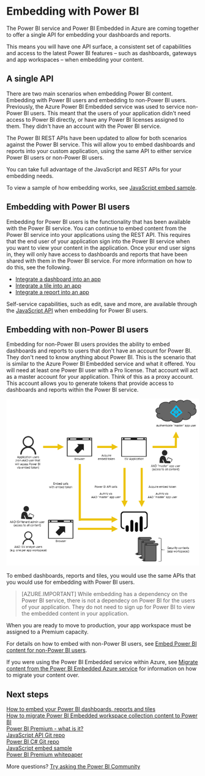 <properties
   pageTitle="Embedding with Power BI"
   description="The Power BI service and Power BI Embedded in Azure are coming together to offer a single API for embedding your dashboards and reports."
   services="powerbi"
   documentationCenter=""
   authors="guyinacube"
   manager="erikre"
   backup=""
   editor=""
   tags=""
   qualityFocus="no"
   qualityDate=""/>

<tags
   ms.service="powerbi"
   ms.devlang="NA"
   ms.topic="article"
   ms.tgt_pltfrm="NA"
   ms.workload="powerbi"
   ms.date="06/12/2017"
   ms.author="asaxton"/>

# Embedding with Power BI

The Power BI service and Power BI Embedded in Azure are coming together to offer a single API for embedding your dashboards and reports.

This means you will have one API surface, a consistent set of capabilities and access to the latest Power BI features – such as dashboards, gateways and app workspaces – when embedding your content.

## A single API

There are two main scenarios when embedding Power BI content. Embedding with Power BI users and embedding to non-Power BI users. Previously, the Azure Power BI Embedded service was used to service non-Power BI users. This meant that the users of your application didn't need access to Power BI directly, or have any Power BI licenses assigned to them. They didn't have an account with the Power BI service. 

The Power BI REST APIs have been updated to allow for both scenarios against the Power BI service. This will allow you to embed dashboards and reports into your custom application, using the same API to either service Power BI users or non-Power BI users.

You can take full advantage of the JavaScript and REST APIs for your embedding needs.

To view a sample of how embedding works, see [JavaScript embed sample](https://microsoft.github.io/PowerBI-JavaScript/demo/code-demo).

## Embedding with Power BI users

Embedding for Power BI users is the functionality that has been available with the Power BI service. You can continue to embed content from the Power BI service into your applications using the REST API. This requires that the end user of your application sign into the Power BI service when you want to view your content in the application. Once your end user signs in, they will only have access to dashboards and reports that have been shared with them in the Power BI service. For more information on how to do this, see the following.

- [Integrate a dashboard into an app](powerbi-developer-integrate-dashboard.md)
- [Integrate a tile into an app](powerbi-developer-integrate-tile.md)
- [Integrate a report into an app](powerbi-developer-integrate-report.md)

Self-service capabilities, such as edit, save and more, are available through the [JavaScript API](https://github.com/Microsoft/PowerBI-JavaScript) when embedding for Power BI users.

## Embedding with non-Power BI users

Embedding for non-Power BI users provides the ability to embed dashboards and reports to users that don't have an account for Power BI. They don't need to know anything about Power BI. This is the scenario that is similar to the Azure Power BI Embedded service and what it offered. You will need at least one Power BI user with a Pro license. That account will act as a master account for your application. Think of this as a proxy account. This account allows you to generate tokens that provide access to dashboards and reports within the Power BI service.

![](media/powerbi-developer-embedding/powerbi-embed-flow.png "Embedding flow for non-Power BI users")

To embed dashboards, reports and tiles, you would use the same APIs that you would use for embedding with Power BI users.

> [AZURE.IMPORTANT] While embedding has a dependency on the Power BI service, there is not a dependecy on Power BI for the users of your application. They do not need to sign up for Power BI to view the embedded content in your application.

When you are ready to move to production, your app workspace must be assigned to a Premium capacity. 

For details on how to embed with non-Power BI users, see [Embed Power BI content for non-Power BI users](powerbi-developer-using-embed-token.md).

If you were using the Power BI Embedded service within Azure, see [Migrate content from the Power BI Embedded Azure service](powerbi-developer-migrate-from-powerbi-embedded.md) for information on how to migrate your content over.

## Next steps

[How to embed your Power BI dashboards, reports and tiles](powerbi-developer-embedding-content.md)  
[How to migrate Power BI Embedded workspace collection content to Power BI](powerbi-developer-migrate-from-powerbi-embedded.md)  
[Power BI Premium - what is it?](powerbi-premium.md)  
[JavaScript API Git repo](https://github.com/Microsoft/PowerBI-JavaScript)  
[Power BI C# Git repo](https://github.com/Microsoft/PowerBI-CSharp)  
[JavaScript embed sample](https://microsoft.github.io/PowerBI-JavaScript/demo/)  
[Power BI Premium whitepaper](https://aka.ms/pbipremiumwhitepaper)  

More questions? [Try asking the Power BI Community](http://community.powerbi.com/)